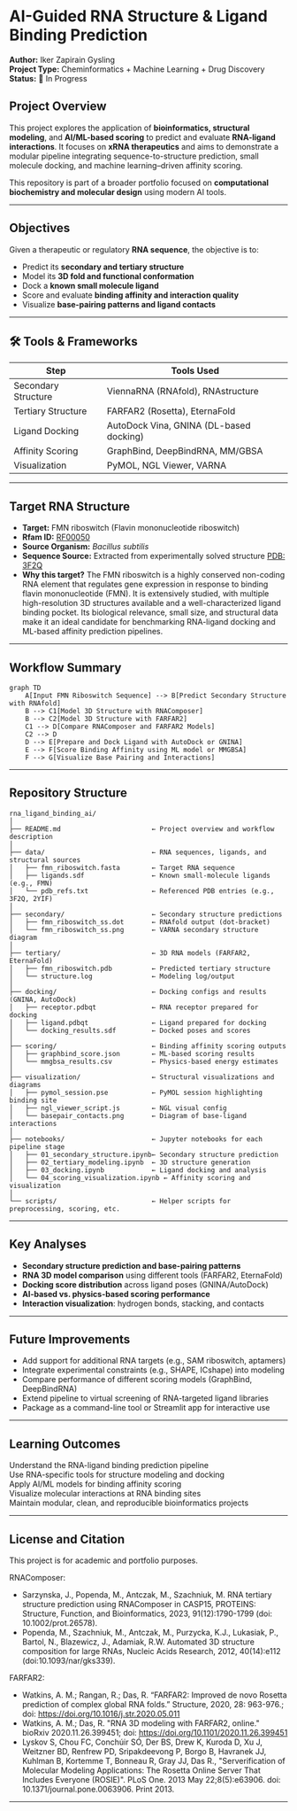 # AI-Guided RNA Structure & Ligand Binding Prediction

**Author:** Iker Zapirain Gysling  
**Project Type:** Cheminformatics + Machine Learning + Drug Discovery
**Status:** 🚧 In Progress  

## Project Overview

This project explores the application of **bioinformatics, structural modeling**, and **AI/ML-based scoring** to predict and evaluate **RNA-ligand interactions**. It focuses on **xRNA therapeutics** and aims to demonstrate a modular pipeline integrating sequence-to-structure prediction, small molecule docking, and machine learning–driven affinity scoring.

This repository is part of a broader portfolio focused on **computational biochemistry and molecular design** using modern AI tools.

---

## Objectives

Given a therapeutic or regulatory **RNA sequence**, the objective is to:

- Predict its **secondary and tertiary structure**
- Model its **3D fold and functional conformation**
- Dock a **known small molecule ligand**
- Score and evaluate **binding affinity and interaction quality**
- Visualize **base-pairing patterns and ligand contacts**

---

## 🛠️ Tools & Frameworks

| Step                       | Tools Used                                           |
|----------------------------|------------------------------------------------------|
| Secondary Structure        | ViennaRNA (RNAfold), RNAstructure                   |
| Tertiary Structure         | FARFAR2 (Rosetta), EternaFold                        |
| Ligand Docking             | AutoDock Vina, GNINA (DL-based docking)              |
| Affinity Scoring           | GraphBind, DeepBindRNA, MM/GBSA                     |
| Visualization              | PyMOL, NGL Viewer, VARNA                            |

---

## Target RNA Structure

- **Target:** FMN riboswitch (Flavin mononucleotide riboswitch)  
- **Rfam ID:** [RF00050](https://rfam.org/family/RF00050)  
- **Source Organism:** *Bacillus subtilis*  
- **Sequence Source:** Extracted from experimentally solved structure [PDB: 3F2Q](https://www.rcsb.org/structure/3F2Q)  
- **Why this target?** The FMN riboswitch is a highly conserved non-coding RNA element that regulates gene expression in response to binding flavin mononucleotide (FMN). It is extensively studied, with multiple high-resolution 3D structures available and a well-characterized ligand binding pocket. Its biological relevance, small size, and structural data make it an ideal candidate for benchmarking RNA-ligand docking and ML-based affinity prediction pipelines.

---

## Workflow Summary

```mermaid
graph TD
    A[Input FMN Riboswitch Sequence] --> B[Predict Secondary Structure with RNAfold]
    B --> C1[Model 3D Structure with RNAComposer]
    B --> C2[Model 3D Structure with FARFAR2]
    C1 --> D[Compare RNAComposer and FARFAR2 Models]
    C2 --> D
    D --> E[Prepare and Dock Ligand with AutoDock or GNINA]
    E --> F[Score Binding Affinity using ML model or MMGBSA]
    F --> G[Visualize Base Pairing and Interactions]
```

---

## Repository Structure

```text
rna_ligand_binding_ai/
│
├── README.md                       ← Project overview and workflow description
│
├── data/                           ← RNA sequences, ligands, and structural sources
│   ├── fmn_riboswitch.fasta        ← Target RNA sequence
│   ├── ligands.sdf                 ← Known small-molecule ligands (e.g., FMN)
│   └── pdb_refs.txt                ← Referenced PDB entries (e.g., 3F2Q, 2YIF)
│
├── secondary/                      ← Secondary structure predictions
│   ├── fmn_riboswitch_ss.dot       ← RNAfold output (dot-bracket)
│   └── fmn_riboswitch_ss.png       ← VARNA secondary structure diagram
│
├── tertiary/                       ← 3D RNA models (FARFAR2, EternaFold)
│   ├── fmn_riboswitch.pdb          ← Predicted tertiary structure
│   └── structure.log               ← Modeling log/output
│
├── docking/                        ← Docking configs and results (GNINA, AutoDock)
│   ├── receptor.pdbqt              ← RNA receptor prepared for docking
│   ├── ligand.pdbqt                ← Ligand prepared for docking
│   └── docking_results.sdf         ← Docked poses and scores
│
├── scoring/                        ← Binding affinity scoring outputs
│   ├── graphbind_score.json        ← ML-based scoring results
│   └── mmgbsa_results.csv          ← Physics-based energy estimates
│
├── visualization/                  ← Structural visualizations and diagrams
│   ├── pymol_session.pse           ← PyMOL session highlighting binding site
│   ├── ngl_viewer_script.js        ← NGL visual config
│   └── basepair_contacts.png       ← Diagram of base-ligand interactions
│
├── notebooks/                      ← Jupyter notebooks for each pipeline stage
│   ├── 01_secondary_structure.ipynb← Secondary structure prediction
│   ├── 02_tertiary_modeling.ipynb  ← 3D structure generation
│   ├── 03_docking.ipynb            ← Ligand docking and analysis
│   └── 04_scoring_visualization.ipynb ← Affinity scoring and visualization
│
└── scripts/                        ← Helper scripts for preprocessing, scoring, etc.
```

---

## Key Analyses

- **Secondary structure prediction and base-pairing patterns**
- **RNA 3D model comparison** using different tools (FARFAR2, EternaFold)
- **Docking score distribution** across ligand poses (GNINA/AutoDock)
- **AI-based vs. physics-based scoring performance**
- **Interaction visualization**: hydrogen bonds, stacking, and contacts

---

## Future Improvements

- Add support for additional RNA targets (e.g., SAM riboswitch, aptamers)
- Integrate experimental constraints (e.g., SHAPE, ICshape) into modeling
- Compare performance of different scoring models (GraphBind, DeepBindRNA)
- Extend pipeline to virtual screening of RNA-targeted ligand libraries
- Package as a command-line tool or Streamlit app for interactive use

---

## Learning Outcomes

Understand the RNA-ligand binding prediction pipeline  
Use RNA-specific tools for structure modeling and docking  
Apply AI/ML models for binding affinity scoring  
Visualize molecular interactions at RNA binding sites  
Maintain modular, clean, and reproducible bioinformatics projects

---

## License and Citation

This project is for academic and portfolio purposes.  

RNAComposer:
- Sarzynska, J., Popenda, M., Antczak, M., Szachniuk, M. RNA tertiary structure prediction using RNAComposer in CASP15, PROTEINS: Structure, Function, and Bioinformatics, 2023, 91(12):1790-1799 (doi: 10.1002/prot.26578).
- Popenda, M., Szachniuk, M., Antczak, M., Purzycka, K.J., Lukasiak, P., Bartol, N., Blazewicz, J., Adamiak, R.W. Automated 3D structure composition for large RNAs, Nucleic Acids Research, 2012, 40(14):e112 (doi:10.1093/nar/gks339).

FARFAR2:
- Watkins, A. M.; Rangan, R.; Das, R. “FARFAR2: Improved de novo Rosetta prediction of complex global RNA folds.” Structure, 2020, 28: 963-976.; doi: https://doi.org/10.1016/j.str.2020.05.011
- Watkins, A. M.; Das, R. "RNA 3D modeling with FARFAR2, online." bioRxiv 2020.11.26.399451; doi: https://doi.org/10.1101/2020.11.26.399451
- Lyskov S, Chou FC, Conchúir SÓ, Der BS, Drew K, Kuroda D, Xu J, Weitzner BD, Renfrew PD, Sripakdeevong P, Borgo B, Havranek JJ, Kuhlman B, Kortemme T, Bonneau R, Gray JJ, Das R., "Serverification of Molecular Modeling Applications: The Rosetta Online Server That Includes Everyone (ROSIE)". PLoS One. 2013 May 22;8(5):e63906. doi: 10.1371/journal.pone.0063906. Print 2013.

---
